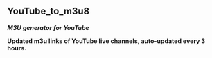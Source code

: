 ## YouTube_to_m3u8

**_M3U generator for YouTube_**

**Updated m3u links of YouTube live channels, auto-updated every 3 hours.**
